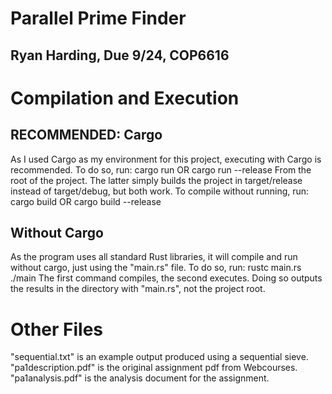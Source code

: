 # Parallel Prime Finder
## Ryan Harding, Due 9/24, COP6616

# Compilation and Execution
## RECOMMENDED: Cargo
As I used Cargo as my environment for this project, executing with Cargo is recommended. To do so, run:
    cargo run
    OR
    cargo run --release
From the root of the project. The latter simply builds the project in target/release instead of target/debug, but both work.
To compile without running, run:
    cargo build
    OR
    cargo build --release

## Without Cargo
As the program uses all standard Rust libraries, it will compile and run without cargo, just using the "main.rs" file. To do so, run:
    rustc main.rs
    ./main
The first command compiles, the second executes. Doing so outputs the results in the directory with "main.rs", not the project root.

# Other Files
"sequential.txt" is an example output produced using a sequential sieve.
"pa1description.pdf" is the original assignment pdf from Webcourses.
"pa1analysis.pdf" is the analysis document for the assignment.